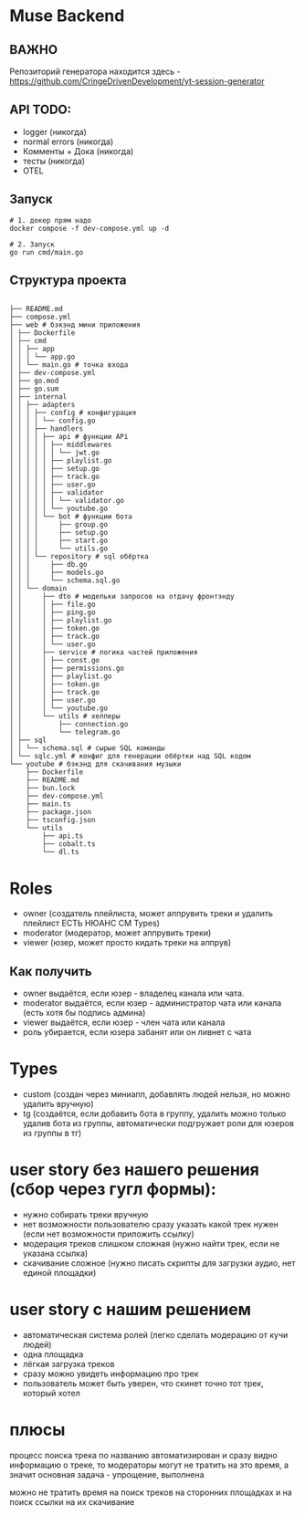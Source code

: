 # Muse Backend

## ВАЖНО
Репозиторий генератора находится здесь - https://github.com/CringeDrivenDevelopment/yt-session-generator

## API TODO:
- logger (никогда)
- normal errors (никогда)
- Комменты + Дока (никогда)
- тесты (никогда)
- OTEL

## Запуск
```shell
# 1. докер прям надо
docker compose -f dev-compose.yml up -d

# 2. Запуск
go run cmd/main.go
```

## Структура проекта
```shell

├── README.md
├── compose.yml
├── web # бэкэнд мини приложения
│ ├── Dockerfile
│ ├── cmd
│ │ ├── app
│ │ │ └── app.go
│ │ └── main.go # точка входа
│ ├── dev-compose.yml
│ ├── go.mod
│ ├── go.sum
│ ├── internal
│ │ ├── adapters
│ │ │ ├── config # конфигурация
│ │ │ │ └── config.go
│ │ │ ├── handlers
│ │ │ │ ├── api # функции APi
│ │ │ │ │ ├── middlewares
│ │ │ │ │ │ └── jwt.go
│ │ │ │ │ ├── playlist.go
│ │ │ │ │ ├── setup.go
│ │ │ │ │ ├── track.go
│ │ │ │ │ ├── user.go
│ │ │ │ │ ├── validator
│ │ │ │ │ │ └── validator.go
│ │ │ │ │ └── youtube.go
│ │ │ │ └── bot # функции бота
│ │ │ │     ├── group.go
│ │ │ │     ├── setup.go
│ │ │ │     ├── start.go
│ │ │ │     └── utils.go
│ │ │ └── repository # sql обёртка
│ │ │     ├── db.go
│ │ │     ├── models.go
│ │ │     └── schema.sql.go
│ │ └── domain
│ │     ├── dto # модельки запросов на отдачу фронтэнду
│ │     │ ├── file.go
│ │     │ ├── ping.go
│ │     │ ├── playlist.go
│ │     │ ├── token.go
│ │     │ ├── track.go
│ │     │ └── user.go
│ │     ├── service # логика частей приложения
│ │     │ ├── const.go
│ │     │ ├── permissions.go
│ │     │ ├── playlist.go
│ │     │ ├── token.go
│ │     │ ├── track.go
│ │     │ ├── user.go
│ │     │ └── youtube.go
│ │     └── utils # хелперы
│ │         ├── connection.go
│ │         └── telegram.go
│ ├── sql
│ │ └── schema.sql # сырые SQL команды
│ └── sqlc.yml # конфиг для генерации обёртки над SQL кодом
└── youtube # бэкэнд для скачивания музыки
    ├── Dockerfile
    ├── README.md
    ├── bun.lock
    ├── dev-compose.yml
    ├── main.ts
    ├── package.json
    ├── tsconfig.json
    └── utils
        ├── api.ts
        ├── cobalt.ts
        └── dl.ts
```

# Roles
- owner (создатель плейлиста, может аппрувить треки и удалить плейлист ЕСТЬ НЮАНС СМ Types)
- moderator (модератор, может аппрувить треки)
- viewer (юзер, может просто кидать треки на аппрув)
## Как получить
- owner выдаётся, если юзер - владелец канала или чата.
- moderator выдаётся, если юзер - администратор чата или канала (есть хотя бы подпись админа)
- viewer выдаётся, если юзер - член чата или канала
- роль убирается, если юзера забанят или он ливнет с чата

# Types
- custom (создан через миниапп, добавлять людей нельзя, но можно удалить вручную)
- tg (создаётся, если добавить бота в группу, удалить можно только удалив бота из группы, автоматически подгружает роли для юзеров из группы в тг)

# user story без нашего решения (сбор через гугл формы):
- нужно собирать треки вручную
- нет возможности пользователю сразу указать какой трек нужен (если нет возможности приложить ссылку)
- модерация треков слишком сложная (нужно найти трек, если не указана ссылка)
- скачивание сложное (нужно писать скрипты для загрузки аудио, нет единой площадки)

# user story с нашим решением
- автоматическая система ролей (легко сделать модерацию от кучи людей)
- одна площадка
- лёгкая загрузка треков
- сразу можно увидеть информацию про трек
- пользователь может быть уверен, что скинет точно тот трек, который хотел

# плюсы
процесс поиска трека по названию автоматизирован и сразу видно информацию о треке, 
то модераторы могут не тратить на это время, а значит основная задача - упрощение, выполнена

можно не тратить время на поиск треков на сторонних площадках и на поиск ссылки на их скачивание